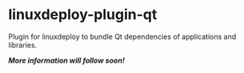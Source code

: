 # linuxdeploy-plugin-qt

Plugin for linuxdeploy to bundle Qt dependencies of applications and libraries.

***More information will follow soon!***
